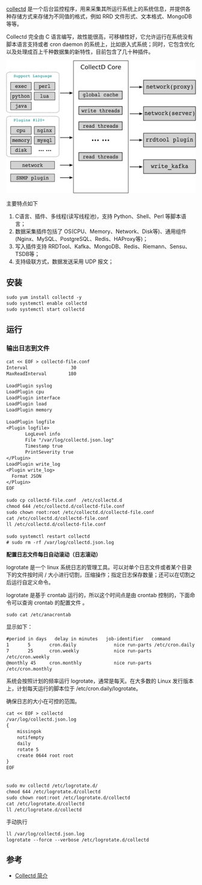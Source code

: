 [collectd](https://collectd.org/) 是一个后台监控程序，用来采集其所运行系统上的系统信息，并提供各种存储方式来存储为不同值的格式，例如 RRD 文件形式、文本格式、MongoDB 等等。

Collectd 完全由 C 语言编写，故性能很高，可移植性好，它允许运行在系统没有脚本语言支持或者 cron daemon 的系统上，比如嵌入式系统；同时，它包含优化以及处理成百上千种数据集的新特性，目前包含了几十种插件。



![collectd architecture](images/collectd_architecture.png)



主要特点如下

1. C语言、插件、多线程(读写线程池)，支持 Python、Shell、Perl 等脚本语言；
2. 数据采集插件包括了 OS(CPU、Memory、Network、Disk等)、通用组件(Nginx、MySQL、PostgreSQL、Redis、HAProxy等)；
3. 写入插件支持 RRDTool、Kafka、MongoDB、Redis、Riemann、Sensu、TSDB等；
4. 支持级联方式，数据发送采用 UDP 报文；



## 安装

~~~shell
sudo yum install collectd -y
sudo systemctl enable collectd
sudo systemctl start collectd
~~~

## 运行

### 输出日志到文件

~~~shell
cat << EOF > collectd-file.conf
Interval                30
MaxReadInterval        180

LoadPlugin syslog
LoadPlugin cpu
LoadPlugin interface
LoadPlugin load
LoadPlugin memory

LoadPlugin logfile
<Plugin logfile>
       LogLevel info
       File "/var/log/collectd.json.log"
       Timestamp true
       PrintSeverity true
</Plugin>
LoadPlugin write_log
<Plugin write_log>
  Format JSON
</Plugin>
EOF

sudo cp collectd-file.conf  /etc/collectd.d
chmod 644 /etc/collectd.d/collectd-file.conf
sudo chown root:root /etc/collectd.d/collectd-file.conf
cat /etc/collectd.d/collectd-file.conf
ll /etc/collectd.d/collectd-file.conf

sudo systemctl restart collectd
# sudo rm -rf /var/log/collectd.json.log
~~~

**配置日志文件每日自动滚动（日志滚动）**

logrotate 是一个 linux 系统日志的管理工具。可以对单个日志文件或者某个目录下的文件按时间 / 大小进行切割，压缩操作；指定日志保存数量；还可以在切割之后运行自定义命令。

logrotate 是基于 crontab 运行的，所以这个时间点是由 crontab 控制的，下面命令可以查询 crontab 的配置文件 。 

~~~
sudo cat /etc/anacrontab
~~~

显示如下：

~~~
#period in days   delay in minutes   job-identifier   command
1       5       cron.daily              nice run-parts /etc/cron.daily
7       25      cron.weekly             nice run-parts /etc/cron.weekly
@monthly 45     cron.monthly            nice run-parts /etc/cron.monthly
~~~



系统会按照计划的频率运行 logrotate，通常是每天。在大多数的 Linux 发行版本上，计划每天运行的脚本位于 /etc/cron.daily/logrotate。

确保日志的大小在可控的范围。

~~~shell
cat << EOF > collectd
/var/log/collectd.json.log
{
    missingok
    notifempty
    daily
    rotate 5
    create 0644 root root
}
EOF


sudo mv collectd /etc/logrotate.d/
chmod 644 /etc/logrotate.d/collectd
sudo chown root:root /etc/logrotate.d/collectd
cat /etc/logrotate.d/collectd
ll /etc/logrotate.d/collectd
~~~

手动执行

~~~
ll /var/log/collectd.json.log
logrotate --force --verbose /etc/logrotate.d/collectd
~~~





## 参考

- [Collectd 简介](https://jin-yang.github.io/post/collectd-introduce.html)